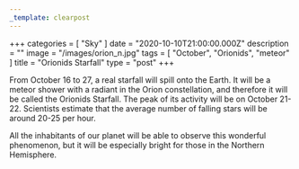 ```yaml
---
_template: clearpost
---
```



+++
categories = [ "Sky" ]
date = "2020-10-10T21:00:00.000Z"
description = ""
image = "/images/orion_n.jpg"
tags = [ "October", "Orionids", "meteor" ]
title = "Orionids Starfall"
type = "post"
+++


From October 16 to 27, a real starfall will spill onto the Earth. It will be a meteor shower with a radiant in the Orion constellation, and therefore it will be called the Orionids Starfall. The peak of its activity will be on October 21-22. Scientists estimate that the average number of falling stars will be around 20-25 per hour.

All the inhabitants of our planet will be able to observe this wonderful phenomenon, but it will be especially bright for those in the Northern Hemisphere.

